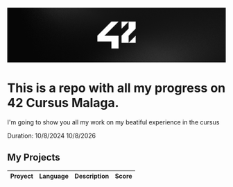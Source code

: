 ![Masterhead](https://raw.githubusercontent.com/15Galan/42_project-readmes/refs/heads/master/banners/42-dark.png)

# This is a repo with all my progress on 42 Cursus Malaga.

I'm going to show you all my work on my beatiful experience in the cursus

Duration: 10/8/2024 10/8/2026

## My Projects

| Proyect | Language | Description | Score
| :---      | :---:      |  :---:  | ---:
